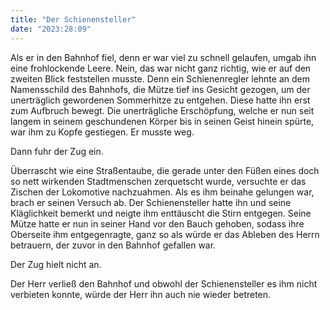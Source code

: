 ```yaml
---
title: "Der Schienensteller"
date: "2023:28:09"
---
```


Als er in den Bahnhof fiel, denn er war viel zu schnell gelaufen, umgab ihn eine frohlockende Leere. Nein, das war nicht ganz richtig, wie er auf den zweiten Blick feststellen musste. Denn ein Schienenregler lehnte an dem Namensschild des Bahnhofs, die Mütze tief ins Gesicht gezogen, um der unerträglich gewordenen Sommerhitze zu entgehen. Diese hatte ihn erst zum Aufbruch bewegt. Die unerträgliche Erschöpfung, welche er nun seit langem in seinem geschundenen Körper bis in seinen Geist hinein spürte, war ihm zu Kopfe gestiegen. Er musste weg. 

Dann fuhr der Zug ein. 

Überrascht wie eine Straßentaube, die gerade unter den Füßen eines doch so nett wirkenden Stadtmenschen zerquetscht wurde, versuchte er das Zischen der Lokomotive nachzuahmen. Als es ihm beinahe gelungen war, brach er seinen Versuch ab. Der Schienensteller hatte ihn und seine Kläglichkeit bemerkt und neigte ihm enttäuscht die Stirn entgegen. Seine Mütze hatte er nun in seiner Hand vor den Bauch gehoben, sodass ihre Oberseite ihm entgegenragte, ganz so als würde er das Ableben des Herrn betrauern, der zuvor in den Bahnhof gefallen war. 

Der Zug hielt nicht an. 

Der Herr verließ den Bahnhof und obwohl der Schienensteller es ihm nicht verbieten konnte, würde der Herr ihn auch nie wieder betreten. 